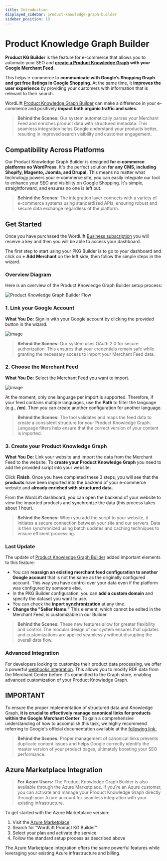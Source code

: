 ```yaml
---
title: Introduction
displayed_sidebar: product-knowledge-graph-builder
sidebar_position: 10
---
```


# Product Knowledge Graph Builder

**Product KG Builder** is the feature for e-commerce that allows you to automate your SEO and **[create a Product Knowledge Graph](https://wordlift.io/blog/en/how-build-product-knowledge-graph/) with your Google Merchant Feed.**

This helps e-commerce to **communicate with Google’s Shopping Graph and get free listings in Google Shopping**. At the same time, it **improves the user experience** by providing your customers with information that is relevant to their search.

WordLift [Product Knowledge Graph Builder](https://wordlift.io/seo-for-non-wordpress-ecommerce/) can make a difference in your e-commerce and positively **impact both organic traffic and sales.**

> **Behind the Scenes:**
> Our system automatically parses your Merchant Feed and enriches product data with structured metadata. This seamless integration helps Google understand your products better, resulting in improved search visibility and customer engagement.

## Compatibility Across Platforms

Our Product Knowledge Graph Builder is designed **for e-commerce platforms no WordPress**. It's the perfect solution **for any CMS, including Shopify, Magento, Joomla, and Drupal.** This means no matter what technology powers your e-commerce site, you can easily integrate our tool to enhance your SEO and visibility on Google Shopping. It's simple, straightforward, and ensures no one is left out.

> **Behind the Scenes:**
> The integration layer connects with a variety of e-commerce systems using standardized APIs, ensuring robust and secure data exchange regardless of the platform.

## Get Started

Once you have purchased the WordLift [Business subscription](https://wordlift.io/pricing/) you will receive a key and then you will be able to access your dashboard.

The first step to start using your PKG Builder is to go to your dashboard and click on **+ Add Merchant** on the left side, then follow the simple steps in the wizard.

### Overview Diagram

Here is an overview of the Product Knowledge Graph Builder setup process:

![Product Knowledge Graph Builder Flow](images/PKGBuilder_workflow.svg)

### 1. Link your Google Account

**What You Do:**
Sign in with your Google account by clicking the provided button in the wizard.

![image](images/PKGBuilder_1.png)

> **Behind the Scenes:**
> Our system uses OAuth 2.0 for secure authorization. This ensures that your credentials remain safe while granting the necessary access to import your Merchant Feed data.

### 2. Choose the Merchant Feed

**What You Do:**
Select the Merchant Feed you want to import.

![image](images/PKGBuilder_2.png)

At the moment, only one language per import is supported. Therefore, if your feed contains multiple languages, use the **Path** to filter the language (e.g., **/en**). Then you can create another configuration for another language.

> **Behind the Scenes:**
> The tool validates and maps the feed data to create a consistent structure for your Product Knowledge Graph. Language filters help ensure that the correct version of your content is imported.

### 3. Create your Product Knowledge Graph

**What You Do:**
Link your website and import the data from the Merchant Feed to the website. To **create your Product Knowledge Graph** you need to add the provided script into your website.

Click **Finish**. Once you have completed these 3 steps, you will see that the **products** have been imported into the backend of your e-commerce website and **already enriched with structured data.**

From the WordLift dashboard, you can open the backend of your website to view the imported products and synchronize the data (this process takes about 1 hour).

> **Behind the Scenes:**
> When you add the script to your website, it initiates a secure connection between your site and our servers. Data is then synchronized using batch updates and caching techniques to ensure efficient processing.

### Last Update

The update of [Product Knowledge Graph Builder](https://wordlift.io/seo-for-non-wordpress-ecommerce/) added important elements to this feature:

- You can **reassign an existing merchant feed configuration to another Google account** that is not the same as the originally configured account. This way you have control over your data even if the platform was configured by someone else.
- In the PKG Builder configuration, you can **add a custom domain** and specify the dataset you want to use.
- You can check the **inport synchronization** at any time.
- **Change the "Seller Name."** This element, which cannot be edited in the Merchant Feed, is customizable in our Builder.

> **Behind the Scenes:**
> These new features allow for greater flexibility and control. The modular design of our system ensures that updates and customizations are applied seamlessly without disrupting the overall data flow.

### Advanced Integration

For developers looking to customize their product data processing, we offer a powerful [webhooks integration](webhooks). This allows you to modify RDF data from the Merchant Center before it's committed to the Graph store, enabling advanced customization of your Product Knowledge Graph.

## IMPORTANT

To ensure the proper implementation of structured data and Knowledge Graph, **it is crucial to effectively manage canonical links for products within the Google Merchant Center**. To gain a comprehensive understanding of how to accomplish this task, we highly recommend referring to Google's official documentation available at the [following link.](https://support.google.com/merchants/answer/9340054?hl=en)

> **Behind the Scenes:**
> Proper management of canonical links prevents duplicate content issues and helps Google correctly identify the master version of your product pages, ultimately boosting your SEO performance.

## Azure Marketplace Integration

> **For Azure Users:** The Product Knowledge Graph Builder is also available through the Azure Marketplace. If you're an Azure customer, you can activate and manage your Product Knowledge Graph directly through your Azure account for seamless integration with your existing infrastructure.

To get started with the Azure Marketplace version:

1. Visit the [Azure Marketplace](https://azuremarketplace.microsoft.com)
2. Search for "WordLift Product KG Builder"
3. Select your plan and activate the service
4. Follow the standard setup process as described above

The Azure Marketplace integration offers the same powerful features while leveraging your existing Azure infrastructure and billing.
